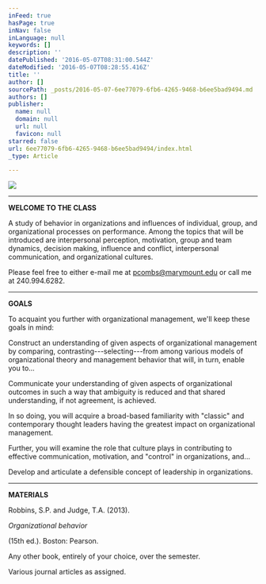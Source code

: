 ```yaml
---
inFeed: true
hasPage: true
inNav: false
inLanguage: null
keywords: []
description: ''
datePublished: '2016-05-07T08:31:00.544Z'
dateModified: '2016-05-07T08:28:55.416Z'
title: ''
author: []
sourcePath: _posts/2016-05-07-6ee77079-6fb6-4265-9468-b6ee5bad9494.md
authors: []
publisher:
  name: null
  domain: null
  url: null
  favicon: null
starred: false
url: 6ee77079-6fb6-4265-9468-b6ee5bad9494/index.html
_type: Article

---
```

![](https://the-grid-user-content.s3-us-west-2.amazonaws.com/5dc0e57d-b5f1-4727-ab96-218d528f2851.jpg)

****

**WELCOME TO THE CLASS**

A study of behavior in organizations and influences of individual, group, and organizational processes on performance. Among the topics that will be introduced are interpersonal perception, motivation, group and team dynamics, decision making, influence and conflict, interpersonal communication, and organizational cultures.

Please feel free to either e-mail me at pcombs@marymount.edu or call me at 240.994.6282\.

****

**GOALS**

To acquaint you further with organizational management, we'll keep these goals in mind: 

Construct an understanding of given aspects of organizational management by comparing, contrasting---selecting---from among various models of organizational theory and management behavior that will, in turn, enable you to... 

Communicate your understanding of given aspects of organizational outcomes in such a way that ambiguity is reduced and that shared understanding, if not agreement, is achieved. 

In so doing, you will acquire a broad-based familiarity with "classic" and contemporary thought leaders having the greatest impact on organizational management. 

Further, you will examine the role that culture plays in contributing to effective communication, motivation, and "control" in organizations, and... 

Develop and articulate a defensible concept of leadership in organizations.

****

**MATERIALS**

Robbins, S.P. and Judge, T.A. (2013). 

[][0]_Organizational behavior_

(15th ed.). Boston: Pearson. 

Any other book, entirely of your choice, over the semester. 

Various journal articles as assigned.

[0]: mailto:Paul.Combs@marymount.edu